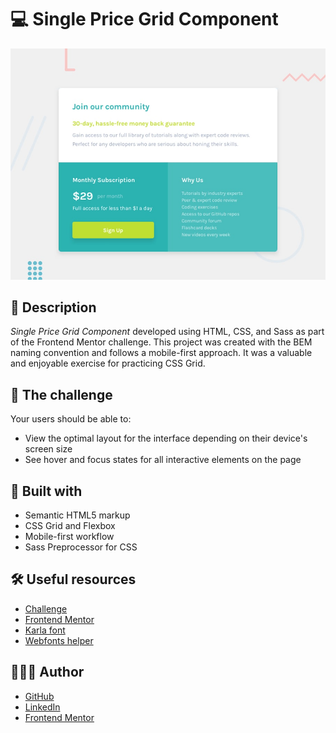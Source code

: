 # 💻 Single Price Grid Component

![Design preview](./design/desktop-preview.jpg)

## 📖 Description

*Single Price Grid Component* developed using HTML, CSS, and Sass as part of the Frontend Mentor challenge. This project was created with the BEM naming convention and follows a mobile-first approach. It was a valuable and enjoyable exercise for practicing CSS Grid.

## 🎯 The challenge

Your users should be able to:

- View the optimal layout for the interface depending on their device's screen size
- See hover and focus states for all interactive elements on the page

## 🧱 Built with

- Semantic HTML5 markup
- CSS Grid and Flexbox
- Mobile-first workflow
- Sass Preprocessor for CSS

## 🛠️ Useful resources

- [Challenge](https://www.frontendmentor.io/challenges/single-price-grid-component-5ce41129d0ff452fec5abbbc)
- [Frontend Mentor](https://www.frontendmentor.io/)
- [Karla font](https://fonts.google.com/specimen/Karla?query=karla)
- [Webfonts helper](https://gwfh.mranftl.com/fonts)

## 🧑🏻‍💻 Author

- [GitHub](https://github.com/GracilianoOG)
- [LinkedIn](https://www.linkedin.com/in/gabrielgmbarros)
- [Frontend Mentor](https://www.frontendmentor.io/profile/GracilianoOG)
